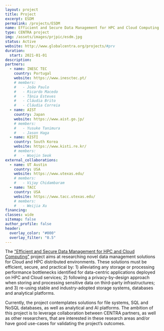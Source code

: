 ```yaml
---
layout: project
title: Project
excerpt: ESDM
permalink: /projects/ESDM
name: Efficient and Secure Data Management for HPC and Cloud Computing
type: CENTRA project
img: /assets/images/prjpic/esdm.jpg
status: Active
website: http://www.globalcentra.org/projects/#prv
duration:
  start: 2021-01-01
description:
partners:
  - name: INESC TEC
    country: Portugal
    website: https://www.inesctec.pt/
    # members:
    #   - João Paulo
    #   - Ricardo Macedo
    #   - Tânia Esteves
    #   - Cláudia Brito
    #   - Cláudia Correia
  - name: AIST
    country: Japan
    website: https://www.aist.go.jp/
    # members:
    #   - Yusuke Tanimura
    #   - Jason Haga
  - name: KISTI
    country: South Korea
    website: https://www.kisti.re.kr/
    # members:
    #   - Woojin Seok
external_collaborations:
  - name: UT Austin
    country: USA
    website: https://www.utexas.edu/
    # members:
    #   - Vijay Chidambaram
  - name: TACC
    country: USA
    website: https://www.tacc.utexas.edu/
    # members:
    #   - Weijia Xu
financing:
classes: wide
sitemap: false
author_profile: false
header:
  overlay_color: "#000"
  overlay_filter: "0.5"
---
```


The ["Efficient and Secure Data Management for HPC and Cloud Computing"](http://www.globalcentra.org/projects/#prv) project aims at researching novel data management solutions for Cloud and HPC distributed environments. These solutions must be efficient, secure, and practical by: 1) alleviating any storage or processing performance bottlenecks identified for data-centric applications deployed on HPC and Cloud services; 2) following a privacy-by-design approach when storing and processing sensitive data on third-party infrastructures; and 3) re-using stable and industry-adopted storage systems, databases and analytical platforms.

Currently, the project contemplates solutions for file systems, SQL and NoSQL databases, as well as analytical and AI platforms. The ambition of this project is to leverage collaboration between CENTRA partners, as well as other researchers, that are interested in these research areas and/or have good use-cases for validating the project’s outcomes.
